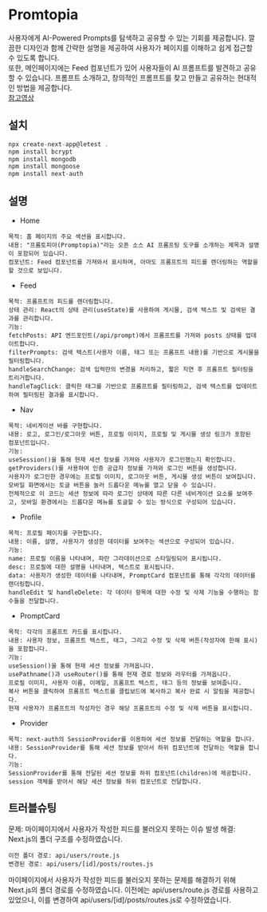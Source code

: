 # Promtopia
사용자에게 AI-Powered Prompts를 탐색하고 공유할 수 있는 기회를 제공합니다. 깔끔한 디자인과 함께 간략한 설명을 제공하여 사용자가 페이지를 이해하고 쉽게 접근할 수 있도록 합니다.   
또한, 메인페이지에는 Feed 컴포넌트가 있어 사용자들이 AI 프롬프트를 발견하고 공유할 수 있습니다. 프롬프트 소개하고, 창의적인 프롬프트를 찾고 만들고 공유하는 현대적인 방법을 제공합니다.   
[참고영상](https://www.youtube.com/watch?v=wm5gMKuwSYk&list=PLae0MNlb0EigrgB0rMwE2j9wu-BX5YdqT&index=1)

## 설치
```js
npx create-next-app@letest .   
npm install bcrypt   
npm install mongodb   
npm install mongoose   
npm install next-auth
```
## 설명
- Home
```
목적: 홈 페이지의 주요 섹션을 표시합니다.
내용: "프롬토피아(Promptopia)"라는 오픈 소스 AI 프롬프팅 도구를 소개하는 제목과 설명이 포함되어 있습니다.
컴포넌트: Feed 컴포넌트를 가져와서 표시하며, 아마도 프롬프트의 피드를 렌더링하는 역할을 할 것으로 보입니다.
```
- Feed
```
목적: 프롬프트의 피드를 렌더링합니다.
상태 관리: React의 상태 관리(useState)를 사용하여 게시물, 검색 텍스트 및 검색된 결과를 관리합니다.
기능:
fetchPosts: API 엔드포인트(/api/prompt)에서 프롬프트를 가져와 posts 상태를 업데이트합니다.
filterPrompts: 검색 텍스트(사용자 이름, 태그 또는 프롬프트 내용)를 기반으로 게시물을 필터링합니다.
handleSearchChange: 검색 입력란의 변경을 처리하고, 짧은 지연 후 프롬프트 필터링을 트리거합니다.
handleTagClick: 클릭한 태그를 기반으로 프롬프트를 필터링하고, 검색 텍스트를 업데이트하여 필터링된 결과를 표시합니다.
```
- Nav
```
목적: 네비게이션 바를 구현합니다.
내용: 로고, 로그인/로그아웃 버튼, 프로필 이미지, 프로필 및 게시물 생성 링크가 포함된 컴포넌트입니다.
기능:
useSession()을 통해 현재 세션 정보를 가져와 사용자가 로그인했는지 확인합니다.
getProviders()를 사용하여 인증 공급자 정보를 가져와 로그인 버튼을 생성합니다.
사용자가 로그인한 경우에는 프로필 이미지, 로그아웃 버튼, 게시물 생성 버튼이 보여집니다.
모바일 화면에서는 토글 버튼을 눌러 드롭다운 메뉴를 열고 닫을 수 있습니다.
전체적으로 이 코드는 세션 정보에 따라 로그인 상태에 따른 다른 네비게이션 요소를 보여주고, 모바일 환경에서는 드롭다운 메뉴를 토글할 수 있는 방식으로 구성되어 있습니다.
```
- Profile
```
목적: 프로필 페이지를 구현합니다.
내용: 이름, 설명, 사용자가 생성한 데이터를 보여주는 섹션으로 구성되어 있습니다.
기능:
name: 프로필 이름을 나타내며, 파란 그라데이션으로 스타일링되어 표시됩니다.
desc: 프로필에 대한 설명을 나타내며, 텍스트로 표시됩니다.
data: 사용자가 생성한 데이터를 나타내며, PromptCard 컴포넌트를 통해 각각의 데이터를 렌더링합니다.
handleEdit 및 handleDelete: 각 데이터 항목에 대한 수정 및 삭제 기능을 수행하는 함수들을 전달합니다.
```
- PromptCard
```
목적: 각각의 프롬프트 카드를 표시합니다.
내용: 사용자 정보, 프롬프트 텍스트, 태그, 그리고 수정 및 삭제 버튼(작성자에 한해 표시)을 포함합니다.
기능:
useSession()을 통해 현재 세션 정보를 가져옵니다.
usePathname()과 useRouter()를 통해 현재 경로 정보와 라우터를 가져옵니다.
프로필 이미지, 사용자 이름, 이메일, 프롬프트 텍스트, 태그 등의 정보를 보여줍니다.
복사 버튼을 클릭하여 프롬프트 텍스트를 클립보드에 복사하고 복사 완료 시 알림을 제공합니다.
현재 사용자가 프롬프트의 작성자인 경우 해당 프롬프트의 수정 및 삭제 버튼을 표시합니다.
```
- Provider
```
목적: next-auth의 SessionProvider를 이용하여 세션 정보를 전달하는 역할을 합니다.
내용: SessionProvider를 통해 세션 정보를 받아서 하위 컴포넌트에 전달하는 역할을 합니다.
기능:
SessionProvider를 통해 전달된 세션 정보를 하위 컴포넌트(children)에 제공합니다.
session 객체를 받아서 해당 세션 정보를 하위 컴포넌트로 전달합니다.
```
## 트러블슈팅
문제: 마이페이지에서 사용자가 작성한 피드를 불러오지 못하는 이슈 발생
해결: Next.js의 폴더 구조를 수정하였습니다.
```
이전 폴더 경로: api/users/route.js
변경된 경로: api/users/[id]/posts/routes.js
```
마이페이지에서 사용자가 작성한 피드를 불러오지 못하는 문제를 해결하기 위해 Next.js의 폴더 경로를 수정하였습니다. 이전에는 api/users/route.js 경로를 사용하고 있었으나, 이를 변경하여 api/users/[id]/posts/routes.js로 수정하였습니다.
